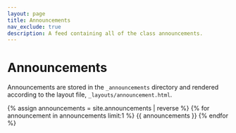 ```yaml
---
layout: page
title: Announcements
nav_exclude: true
description: A feed containing all of the class announcements.
---
```


# Announcements

Announcements are stored in the `_announcements` directory and rendered according to the layout file, `_layouts/announcement.html`.

{% assign announcements = site.announcements | reverse %}
{% for announcement in announcements limit:1 %}
{{ announcements }}
{% endfor %}
